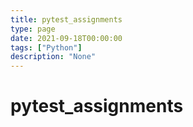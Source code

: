 ```yaml
---
title: pytest_assignments
type: page
date: 2021-09-18T00:00:00
tags: ["Python"]
description: "None"
---
```


# pytest_assignments
